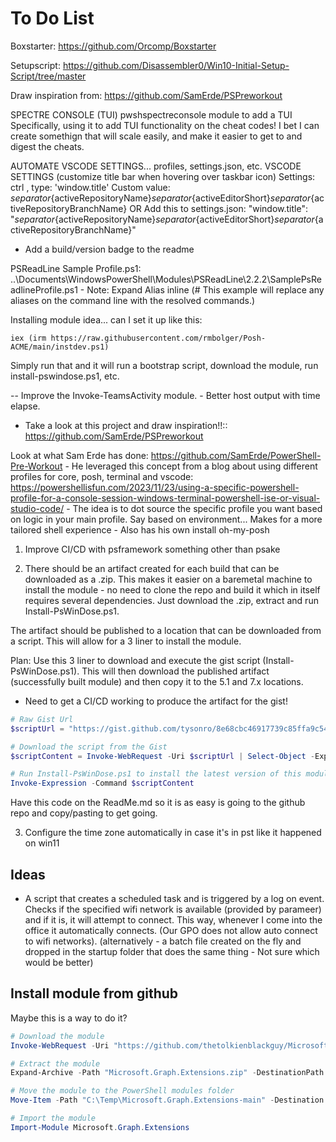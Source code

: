 ﻿# To Do List

Boxstarter: https://github.com/Orcomp/Boxstarter

Setupscript: https://github.com/Disassembler0/Win10-Initial-Setup-Script/tree/master

Draw inspiration from: https://github.com/SamErde/PSPreworkout



SPECTRE CONSOLE (TUI)
pwshspectreconsole module to add a TUI
Specifically, using it to add TUI functionality on the cheat codes! 
I bet I can create somethign that will scale easily, and make it easier to get to and digest the cheats.



AUTOMATE VSCODE SETTINGS... profiles, settings.json, etc.
VSCODE SETTINGS (customize title bar when hovering over taskbar icon)
Settings: ctrl ,
type: 'window.title'
Custom value: ${separator}${activeRepositoryName}${separator}${activeEditorShort}${separator}${activeRepositoryBranchName}
OR
Add this to settings.json:
"window.title": "${separator}${activeRepositoryName}${separator}${activeEditorShort}${separator}${activeRepositoryBranchName}"


- Add a build/version badge to the readme


PSReadLine Sample Profile.ps1: ..\Documents\WindowsPowerShell\Modules\PSReadLine\2.2.2\SamplePsReadlineProfile.ps1
    - Note: Expand Alias inline (# This example will replace any aliases on the command line with the resolved commands.)




Installing module idea... can I set it up like this:

`iex (irm https://raw.githubusercontent.com/rmbolger/Posh-ACME/main/instdev.ps1)`

Simply run that and it will run a bootstrap script, download the module, run install-pswindose.ps1, etc.


  -- Improve the Invoke-TeamsActivity module.
    - Better host output with time elapse.



- Take a look at this project and draw inspiration!!:: https://github.com/SamErde/PSPreworkout


Look at what Sam Erde has done: <https://github.com/SamErde/PowerShell-Pre-Workout>
    - He leveraged this concept from a blog about using different profiles for core, posh, terminal and vscode: <https://powershellisfun.com/2023/11/23/using-a-specific-powershell-profile-for-a-console-session-windows-terminal-powershell-ise-or-visual-studio-code/>
    - The idea is to dot source the specific profile you want based on logic in your main profile. Say based on environment... Makes for a more tailored shell experience
    - Also has his own install oh-my-posh




1. Improve CI/CD with psframework something other than psake  
   
2. There should be an artifact created for each build that can be downloaded as a .zip. This makes it easier on a baremetal machine to install the module - no need to clone the repo and build it which in itself requires several dependencies. Just download the .zip, extract and run Install-PsWinDose.ps1.

The artifact should be published to a location that can be downloaded from a script. This will allow for a 3 liner to install the module.

Plan: Use this 3 liner to download and execute the gist script (Install-PsWinDose.ps1). This will then download the published artifact (successfully built module) and then copy it to the 5.1 and 7.x locations.

- Need to get a CI/CD working to produce the artifact for the gist!

```powershell
# Raw Gist Url
$scriptUrl = "https://gist.github.com/tysonro/8e68cbc46917739c85ffa9c54dacd240/raw/Install-PsWinDose.ps1"

# Download the script from the Gist
$scriptContent = Invoke-WebRequest -Uri $scriptUrl | Select-Object -ExpandProperty Content

# Run Install-PsWinDose.ps1 to install the latest version of this module
Invoke-Expression -Command $scriptContent
```

Have this code on the ReadMe.md so it is as easy is going to the github repo and copy/pasting to get going.

3. Configure the time zone automatically in case it's in pst like it happened on win11

## Ideas

- A script that creates a scheduled task and is triggered by a log on event. Checks if the specified wifi network is available (provided by parameer) and if it is, it will attempt to connect.
This way, whenever I come into the office it automatically connects. (Our GPO does not allow auto connect to wifi networks). (alternatively - a batch file created on the fly and dropped in the startup folder that does the same thing - Not sure which would be better)

## Install module from github

Maybe this is a way to do it?

``` powershell
# Download the module
Invoke-WebRequest -Uri "https://github.com/thetolkienblackguy/Microsoft.Graph.Extensions/archive/main.zip" -OutFile "Microsoft.Graph.Extensions.zip"

# Extract the module
Expand-Archive -Path "Microsoft.Graph.Extensions.zip" -DestinationPath "C:\Temp"

# Move the module to the PowerShell modules folder
Move-Item -Path "C:\Temp\Microsoft.Graph.Extensions-main" -Destination "$($env:PSModulePath.Split(';')[0])\Microsoft.Graph.Extensions"

# Import the module
Import-Module Microsoft.Graph.Extensions
```
